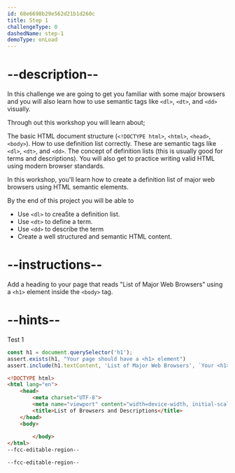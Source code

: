 ```yaml
---
id: 68e6698b29e562d21b1d260c
title: Step 1
challengeType: 0
dashedName: step-1
demoType: onLoad
---
```


# --description--
<!-- step 1 instructions -->
In this challenge we are going to get you familiar with some major browsers and you will also learn how to use semantic tags like `<dl>`, `<dt>`, and `<dd>` visually.

Through out this workshop you will learn about;

The basic HTML document structure (`<!DOCTYPE html>`, `<html>`, `<head>`, `<body>`).
How to use definition list correctly. These are semantic tags like `<dl>`, `<dt>`, and `<dd>`.
The concept of definition lists (this is usually good for terms and descriptions). 
You will also get to practice writing valid HTML using modern browser standards.

In this workshop, you'll learn how to create a definition list of major web browsers using HTML semantic elements.

By the end of this project you will be able to 

- Use `<dl>` to crea5te a definition list.
- Use `<dt>` to define a term.
- Use `<dd>` to describe the term
- Create a well structured and semantic HTML content.

# --instructions--

Add a heading to your page that reads "List of Major Web Browsers" using a `<h1>` element inside the `<body>` tag.

# --hints--

Test 1

```js
const h1 = document.querySelector('h1');
assert.exists(h1, "Your page should have a <h1> element")
assert.include(h1.textContent, 'List of Major Web Browsers', `Your <h1> shouykd contain the text "List of Major Web Browsers".`);
```

```html
<!DOCTYPE html>
<html lang="en">
    <head>
        <meta charset="UTF-8">
        <meta name="viewport" content="width=device-width, initial-scale=1.0">
        <title>List of Browsers and Descriptions</title>
    </head>
    <body>
        
        </body>
</html>
--fcc-editable-region--

--fcc-editable-region--
```
